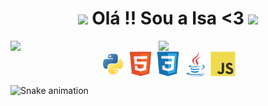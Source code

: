 <h1 align="center">
<img src="https://media.giphy.com/media/hvRJCLFzcasrR4ia7z/giphy.gif" width="28">
Olá !! Sou a Isa <3  <img src="https://media.giphy.com/media/12oufCB0MyZ1Go/giphy.gif](https://i.kym-cdn.com/photos/images/newsfeed/002/322/167/b9f.gif" width="50">
</h1>


<img align="left"  width="47%"  src="https://github-readme-stats.vercel.app/api?username=tiemyz&show_icons=true&theme=radical" />

<img align="left" width="47%" src="https://github-readme-stats.vercel.app/api/top-langs/?username=tiemyz&layout=compact" />



<div align="center" style="display: inline_block"><br>
  <img align="center" alt="Isa-Python" height="40" width="40" src="https://raw.githubusercontent.com/devicons/devicon/master/icons/python/python-original.svg">
  <img align="center" alt="Isa-HTML" height="40" width="40" src="https://raw.githubusercontent.com/devicons/devicon/master/icons/html5/html5-original.svg">
  <img align="center" alt="Isa-CSS" height="40" width="40" src="https://raw.githubusercontent.com/devicons/devicon/master/icons/css3/css3-original.svg">
    <img align="center" alt="Isa-java" height="40" width="40" src="https://raw.githubusercontent.com/devicons/devicon/master/icons/java/java-original.svg">
  <img align="center" alt="Isa-JS" height="40" width="40" src="https://raw.githubusercontent.com/devicons/devicon/master/icons/javascript/javascript-original.svg">
</div>


<div> 

  ![Snake animation](https://github.com/tiemyz/tiemyz/blob/output/github-contribution-grid-snake.svg)

 
</div>
